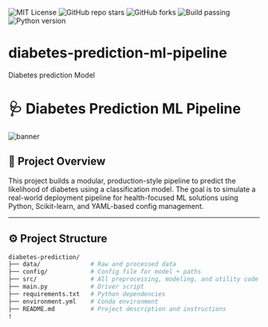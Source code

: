 ![MIT License](https://img.shields.io/badge/license-MIT-green.svg)
![GitHub repo stars](https://img.shields.io/github/stars/Trojan3877/diabetes-prediction-ml-pipeline?style=social)
![GitHub forks](https://img.shields.io/github/forks/Trojan3877/diabetes-prediction-ml-pipeline?style=social)
![Build passing](https://img.shields.io/github/actions/workflow/status/Trojan3877/diabetes-prediction-ml-pipeline/ci.yml?branch=main)
![Python version](https://img.shields.io/badge/python-3.9%2B-blue)





# diabetes-prediction-ml-pipeline
Diabetes prediction Model 
# 🩺 Diabetes Prediction ML Pipeline
![banner](https://raw.githubusercontent.com/Trojan3877/assets/main/diabetes-prediction-banner.png)


## 📌 Project Overview
This project builds a modular, production-style pipeline to predict the likelihood of diabetes using a classification model. The goal is to simulate a real-world deployment pipeline for health-focused ML solutions using Python, Scikit-learn, and YAML-based config management.

---

## ⚙️ Project Structure

```bash
diabetes-prediction/
├── data/              # Raw and processed data
├── config/            # Config file for model + paths
├── src/               # All preprocessing, modeling, and utility code
├── main.py            # Driver script
├── requirements.txt   # Python dependencies
├── environment.yml    # Conda environment
├── README.md          # Project description and instructions
!
